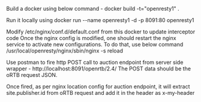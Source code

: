 Build a docker using below command - 
docker build -t="openresty1" .

Run it locally using 
docker run --name openresty1 -d -p 8091:80 openresty1

Modify /etc/nginx/conf.d/default.conf from this docker to update interceptor code
Once the nginx config is modified, one should restart the nginx service to activate new configurations. To do that, use below command
/usr/local/openresty/nginx/sbin/nginx -s reload

Use postman to fire http POST call to auction endpoint from server side wrapper - http://localhost:8091/openrtb/2.4/ 
The POST data should be the oRTB request JSON.

Once fired, as per nginx location config for auction endpoint, it will extract site.publisher.id from oRTB request and add it in the header as x-my-header



